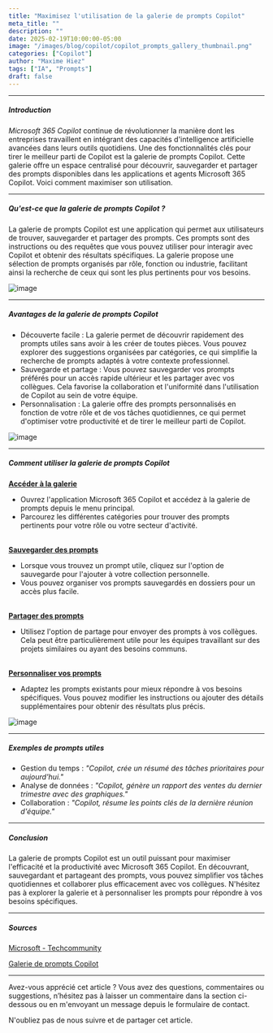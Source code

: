```yaml
---
title: "Maximisez l'utilisation de la galerie de prompts Copilot"
meta_title: ""
description: ""
date: 2025-02-19T10:00:00-05:00
image: "/images/blog/copilot/copilot_prompts_gallery_thumbnail.png"
categories: ["Copilot"]
author: "Maxime Hiez"
tags: ["IA", "Prompts"]
draft: false
---
```

---

##### Introduction
*Microsoft 365 Copilot* continue de révolutionner la manière dont les entreprises travaillent en intégrant des capacités d'intelligence artificielle avancées dans leurs outils quotidiens. Une des fonctionnalités clés pour tirer le meilleur parti de Copilot est la galerie de prompts Copilot. Cette galerie offre un espace centralisé pour découvrir, sauvegarder et partager des prompts disponibles dans les applications et agents Microsoft 365 Copilot. Voici comment maximiser son utilisation.

---

##### Qu'est-ce que la galerie de prompts Copilot ?
La galerie de prompts Copilot est une application qui permet aux utilisateurs de trouver, sauvegarder et partager des prompts. Ces prompts sont des instructions ou des requêtes que vous pouvez utiliser pour interagir avec Copilot et obtenir des résultats spécifiques. La galerie propose une sélection de prompts organisés par rôle, fonction ou industrie, facilitant ainsi la recherche de ceux qui sont les plus pertinents pour vos besoins.

![image](/images/blog/copilot/copilot_prompts_gallery_001.png)

---

##### Avantages de la galerie de prompts Copilot
- Découverte facile : La galerie permet de découvrir rapidement des prompts utiles sans avoir à les créer de toutes pièces. Vous pouvez explorer des suggestions organisées par catégories, ce qui simplifie la recherche de prompts adaptés à votre contexte professionnel.
- Sauvegarde et partage : Vous pouvez sauvegarder vos prompts préférés pour un accès rapide ultérieur et les partager avec vos collègues. Cela favorise la collaboration et l'uniformité dans l'utilisation de Copilot au sein de votre équipe.
- Personnalisation : La galerie offre des prompts personnalisés en fonction de votre rôle et de vos tâches quotidiennes, ce qui permet d'optimiser votre productivité et de tirer le meilleur parti de Copilot.

![image](/images/blog/copilot/copilot_prompts_gallery_002.png)

---

##### Comment utiliser la galerie de prompts Copilot
**<u>Accéder à la galerie</u>**
- Ouvrez l'application Microsoft 365 Copilot et accédez à la galerie de prompts depuis le menu principal.
- Parcourez les différentes catégories pour trouver des prompts pertinents pour votre rôle ou votre secteur d'activité.
<br/><br/>

**<u>Sauvegarder des prompts</u>**
- Lorsque vous trouvez un prompt utile, cliquez sur l'option de sauvegarde pour l'ajouter à votre collection personnelle.
- Vous pouvez organiser vos prompts sauvegardés en dossiers pour un accès plus facile.
<br/><br/>

**<u>Partager des prompts</u>**
- Utilisez l'option de partage pour envoyer des prompts à vos collègues. Cela peut être particulièrement utile pour les équipes travaillant sur des projets similaires ou ayant des besoins communs.
<br/><br/>

**<u>Personnaliser vos prompts</u>**
- Adaptez les prompts existants pour mieux répondre à vos besoins spécifiques. Vous pouvez modifier les instructions ou ajouter des détails supplémentaires pour obtenir des résultats plus précis.

![image](/images/blog/copilot/copilot_prompts_gallery_003.png)

---

##### Exemples de prompts utiles
- Gestion du temps : *"Copilot, crée un résumé des tâches prioritaires pour aujourd'hui."*
- Analyse de données : *"Copilot, génère un rapport des ventes du dernier trimestre avec des graphiques."*
- Collaboration : *"Copilot, résume les points clés de la dernière réunion d'équipe."*

---

##### Conclusion
La galerie de prompts Copilot est un outil puissant pour maximiser l'efficacité et la productivité avec Microsoft 365 Copilot. En découvrant, sauvegardant et partageant des prompts, vous pouvez simplifier vos tâches quotidiennes et collaborer plus efficacement avec vos collègues. N'hésitez pas à explorer la galerie et à personnaliser les prompts pour répondre à vos besoins spécifiques.

---

##### Sources
[Microsoft - Techcommunity](https://techcommunity.microsoft.com/blog/microsoft365copilotblog/getting-the-most-from-the-copilot-prompt-gallery/4383106)

[Galerie de prompts Copilot](https://copilot.cloud.microsoft/fr-ca/prompts)

---


Avez-vous apprécié cet article ? Vous avez des questions, commentaires ou suggestions, n’hésitez pas à laisser un commentaire dans la section ci-dessous ou en m'envoyant un message depuis le formulaire de contact.

N'oubliez pas de nous suivre et de partager cet article.